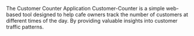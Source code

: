 The Customer Counter Application Customer-Counter is a simple web-based tool designed to help cafe owners track the number of customers at different times of the day. By providing valuable insights into customer traffic patterns. 
